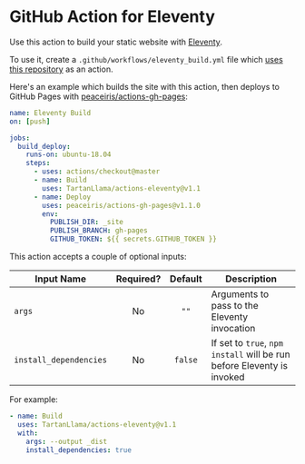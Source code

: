 # GitHub Action for Eleventy

Use this action to build your static website with [Eleventy](https://www.11ty.io/).

To use it, create a `.github/workflows/eleventy_build.yml` file which [uses this repository](https://help.github.com/en/articles/workflow-syntax-for-github-actions#jobsjob_idsteps) as an action.

Here's an example which builds the site with this action, then deploys to GitHub Pages with [peaceiris/actions-gh-pages](https://github.com/peaceiris/actions-gh-pages):

```yaml
name: Eleventy Build
on: [push]

jobs:
  build_deploy:
    runs-on: ubuntu-18.04
    steps:
      - uses: actions/checkout@master
      - name: Build
        uses: TartanLlama/actions-eleventy@v1.1
      - name: Deploy
        uses: peaceiris/actions-gh-pages@v1.1.0
        env:
          PUBLISH_DIR: _site 
          PUBLISH_BRANCH: gh-pages
          GITHUB_TOKEN: ${{ secrets.GITHUB_TOKEN }}
```

This action accepts a couple of optional inputs:

| Input Name             | Required? | Default | Description                                                            |
| ---------------------- | :-------: | :-----: | ---------------------------------------------------------------------- |
| `args`                 |    No     |  `""`   | Arguments to pass to the Eleventy invocation                           |
| `install_dependencies` |    No     | `false` | If set to `true`, `npm install` will be run before Eleventy is invoked |

For example:

```yaml
- name: Build
  uses: TartanLlama/actions-eleventy@v1.1
  with:
    args: --output _dist
    install_dependencies: true
```
